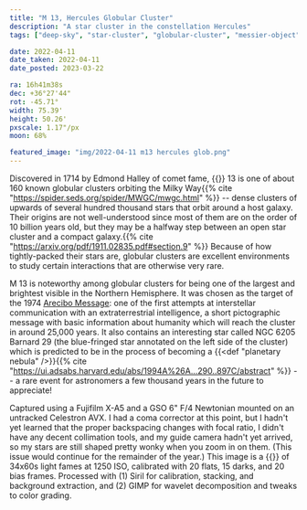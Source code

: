 ```yaml
---
title: "M 13, Hercules Globular Cluster"
description: "A star cluster in the constellation Hercules"
tags: ["deep-sky", "star-cluster", "globular-cluster", "messier-object"]

date: 2022-04-11
date_taken: 2022-04-11
date_posted: 2023-03-22

ra: 16h41m38s
dec: +36°27'44"
rot: -45.71°
width: 75.39'
height: 50.26'
pxscale: 1.17"/px
moon: 68%

featured_image: "img/2022-04-11 m13 hercules glob.png"
---
```


Discovered in 1714 by Edmond Halley of comet fame, {{<def M />}} 13 is one of about 160 known globular clusters orbiting the Milky Way{{% cite "https://spider.seds.org/spider/MWGC/mwgc.html" %}} -- dense clusters of upwards of several hundred thousand stars that orbit around a host galaxy. Their origins are not well-understood since most of them are on the order of 10 billion years old, but they may be a halfway step between an open star cluster and a compact galaxy.{{% cite "https://arxiv.org/pdf/1911.02835.pdf#section.9" %}} Because of how tightly-packed their stars are, globular clusters are excellent environments to study certain interactions that are otherwise very rare.

M 13 is noteworthy among globular clusters for being one of the largest and brightest visible in the Northern Hemisphere. It was chosen as the target of the 1974 [Arecibo Message](https://en.wikipedia.org/wiki/Arecibo_message): one of the first attempts at interstellar communication with an extraterrestrial intelligence, a short pictographic message with basic information about humanity which will reach the cluster in around 25,000 years. It also contains an interesting star called NGC 6205 Barnard 29 (the blue-fringed star annotated on the left side of the cluster) which is predicted to be in the process of becoming a {{<def "planetary nebula" />}}{{% cite "https://ui.adsabs.harvard.edu/abs/1994A%26A...290..897C/abstract" %}} -- a rare event for astronomers a few thousand years in the future to appreciate!

Captured using a Fujifilm X-A5 and a GSO 6" F/4 Newtonian mounted on an untracked Celestron AVX. I had a coma corrector at this point, but I hadn't yet learned that the proper backspacing changes with focal ratio, I didn't have any decent collimation tools, and my guide camera hadn't yet arrived, so my stars are still shaped pretty wonky when you zoom in on them. (This issue would continue for the remainder of the year.) This image is a {{<def stack />}} of 34x60s light fames at 1250 ISO, calibrated with 20 flats, 15 darks, and 20 bias frames. Processed with (1) Siril for calibration, stacking, and background extraction, and (2) GIMP for wavelet decomposition and tweaks to color grading.